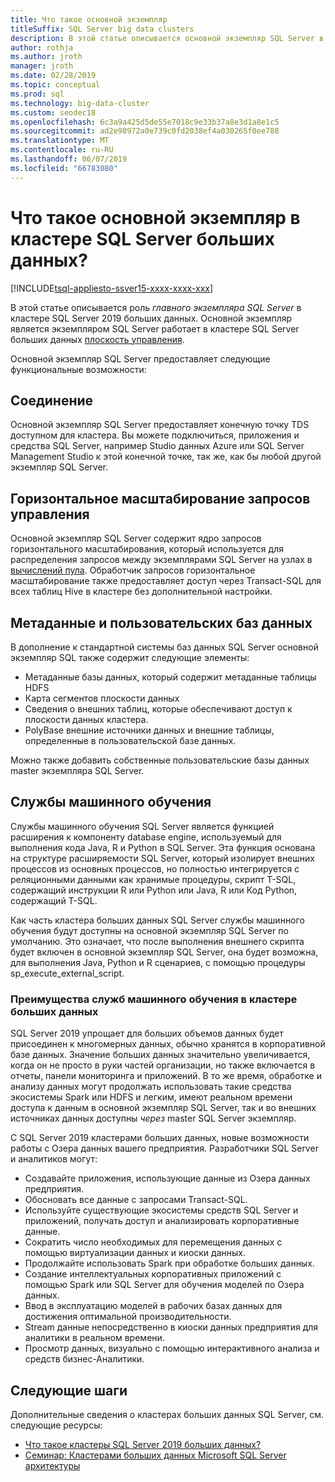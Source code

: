 ```yaml
---
title: Что такое основной экземпляр
titleSuffix: SQL Server big data clusters
description: В этой статье описывается основной экземпляр SQL Server в кластере SQL Server 2019 больших данных (Предварительная версия).
author: rothja
ms.author: jroth
manager: jroth
ms.date: 02/28/2019
ms.topic: conceptual
ms.prod: sql
ms.technology: big-data-cluster
ms.custom: seodec18
ms.openlocfilehash: 6c3a9a425d5de55e7018c9e33b37a8e3d1a8e1c5
ms.sourcegitcommit: ad2e98972a0e739c0fd2038ef4a030265f0ee788
ms.translationtype: MT
ms.contentlocale: ru-RU
ms.lasthandoff: 06/07/2019
ms.locfileid: "66783080"
---
```

# <a name="what-is-the-master-instance-in-a-sql-server-big-data-cluster"></a>Что такое основной экземпляр в кластере SQL Server больших данных?

[!INCLUDE[tsql-appliesto-ssver15-xxxx-xxxx-xxx](../includes/tsql-appliesto-ssver15-xxxx-xxxx-xxx.md)]

В этой статье описывается роль *главного экземпляра SQL Server* в кластере SQL Server 2019 больших данных. Основной экземпляр является экземпляром SQL Server работает в кластере SQL Server больших данных [плоскость управления](big-data-cluster-overview.md#controlplane).

Основной экземпляр SQL Server предоставляет следующие функциональные возможности:

## <a name="connectivity"></a>Соединение

Основной экземпляр SQL Server предоставляет конечную точку TDS доступном для кластера. Вы можете подключиться, приложения и средства SQL Server, например Studio данных Azure или SQL Server Management Studio к этой конечной точке, так же, как бы любой другой экземпляр SQL Server.

## <a name="scale-out-query-management"></a>Горизонтальное масштабирование запросов управления

Основной экземпляр SQL Server содержит ядро запросов горизонтального масштабирования, который используется для распределения запросов между экземплярами SQL Server на узлах в [вычислений пула](concept-compute-pool.md). Обработчик запросов горизонтальное масштабирование также предоставляет доступ через Transact-SQL для всех таблиц Hive в кластере без дополнительной настройки.

## <a name="metadata-and-user-databases"></a>Метаданные и пользовательских баз данных

В дополнение к стандартной системы баз данных SQL Server основной экземпляр SQL также содержит следующие элементы:

- Метаданные базы данных, который содержит метаданные таблицы HDFS
- Карта сегментов плоскости данных
- Сведения о внешних таблиц, которые обеспечивают доступ к плоскости данных кластера.
- PolyBase внешние источники данных и внешние таблицы, определенные в пользовательской базе данных.

Можно также добавить собственные пользовательские базы данных master экземпляра SQL Server.

## <a name="machine-learning-services"></a>Службы машинного обучения

Службы машинного обучения SQL Server является функцией расширения к компоненту database engine, используемый для выполнения кода Java, R и Python в SQL Server. Эта функция основана на структуре расширяемости SQL Server, который изолирует внешних процессов из основных процессов, но полностью интегрируется с реляционными данными как хранимые процедуры, скрипт T-SQL, содержащий инструкции R или Python или Java, R или Код Python, содержащий T-SQL.

Как часть кластера больших данных SQL Server службы машинного обучения будут доступны на основной экземпляр SQL Server по умолчанию. Это означает, что после выполнения внешнего скрипта будет включен в основной экземпляр SQL Server, она будет возможна, для выполнения Java, Python и R сценариев, с помощью процедуры sp_execute_external_script.

### <a name="advantages-of-machine-learning-services-in-a-big-data-cluster"></a>Преимущества служб машинного обучения в кластере больших данных

SQL Server 2019 упрощает для больших объемов данных будет присоединен к многомерных данных, обычно хранятся в корпоративной базе данных. Значение больших данных значительно увеличивается, когда он не просто в руки частей организации, но также включается в отчеты, панели мониторинга и приложений. В то же время, обработке и анализу данных могут продолжать использовать такие средства экосистемы Spark или HDFS и легким, имеют реальном времени доступа к данным в основной экземпляр SQL Server, так и во внешних источниках данных доступны _через_ master SQL Server экземпляр.

С SQL Server 2019 кластерами больших данных, новые возможности работы с Озера данных вашего предприятия. Разработчики SQL Server и аналитиков могут:

* Создавайте приложения, использующие данные из Озера данных предприятия.
* Обосновать все данные с запросами Transact-SQL.
* Используйте существующие экосистемы средств SQL Server и приложений, получать доступ и анализировать корпоративные данные.
* Сократить число необходимых для перемещения данных с помощью виртуализации данных и киоски данных.
* Продолжайте использовать Spark при обработке больших данных.
* Создание интеллектуальных корпоративных приложений с помощью Spark или SQL Server для обучения моделей по Озера данных.
* Ввод в эксплуатацию моделей в рабочих базах данных для достижения оптимальной производительности.
* Stream данные непосредственно в киоски данных предприятия для аналитики в реальном времени.
* Просмотр данных, визуально с помощью интерактивного анализа и средств бизнес-Аналитики.

## <a name="next-steps"></a>Следующие шаги

Дополнительные сведения о кластерах больших данных SQL Server, см. следующие ресурсы:

- [Что такое кластеры SQL Server 2019 больших данных?](big-data-cluster-overview.md)
- [Семинар: Кластерами больших данных Microsoft SQL Server архитектуры](https://github.com/Microsoft/sqlworkshops/tree/master/sqlserver2019bigdataclusters)
